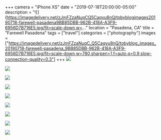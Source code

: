 +++
camera = "iPhone XS"
date = "2019-07-18T20:00:00-05:00"
description = "![](https://imagedelivery.net/zJmFZzaNuqCQ5Caqyu8nQ/tobyblogimages20190718-farewell-pasadena9BB85DBB-962B-418A-A3F9-6956D7B716E5.jpg/fit=scale-down,w=..."
location = "Pasadena, CA"
title = "Farewell Pasadena"
tags = ["travel"]
categories = ["photography"]
images = ["https://imagedelivery.net/zJmFZzaNuqC_Q5Caqyu8nQ/tobyblog_images_20190718-farewell-pasadena_9BB85DBB-962B-418A-A3F9-6956D7B716E5.jpg/fit=scale-down,w=780,sharpen=1,f=auto,q=0.9,slow-connection-quality=0.3"]
+++
![](https://imagedelivery.net/zJmFZzaNuqC_Q5Caqyu8nQ/tobyblog_images_20190718-farewell-pasadena_9BB85DBB-962B-418A-A3F9-6956D7B716E5.jpg/fit=scale-down,w=780,sharpen=1,f=auto,q=0.9,slow-connection-quality=0.3)
<!--more-->

![](https://imagedelivery.net/zJmFZzaNuqC_Q5Caqyu8nQ/tobyblog_images_remote_cloudinary_17b4549e_3265F85C-7D15-4A9D-AE96-0A57469F0F78.jpg/fit=scale-down,w=780,sharpen=1,f=auto,q=0.9,slow-connection-quality=0.3)

![](https://imagedelivery.net/zJmFZzaNuqC_Q5Caqyu8nQ/tobyblog_images_remote_cloudinary_ee8dab9f_BB2C993C-F66F-4575-9619-CAD0C291C6E7.jpg/fit=scale-down,w=780,sharpen=1,f=auto,q=0.9,slow-connection-quality=0.3)

![](https://imagedelivery.net/zJmFZzaNuqC_Q5Caqyu8nQ/tobyblog_images_remote_cloudinary_76974f1b_8067BF8E-A921-4D8F-A06E-AC5C438C6604.jpg/fit=scale-down,w=780,sharpen=1,f=auto,q=0.9,slow-connection-quality=0.3)

![](https://imagedelivery.net/zJmFZzaNuqC_Q5Caqyu8nQ/tobyblog_images_remote_cloudinary_cb39e718_0B20217A-B778-4FD8-BAA9-15AC77B74524.jpg/fit=scale-down,w=780,sharpen=1,f=auto,q=0.9,slow-connection-quality=0.3)

![](https://imagedelivery.net/zJmFZzaNuqC_Q5Caqyu8nQ/tobyblog_images_remote_cloudinary_25544073_FA802C24-AA17-4975-8792-66F786293C80.jpg/fit=scale-down,w=780,sharpen=1,f=auto,q=0.9,slow-connection-quality=0.3)

![](https://imagedelivery.net/zJmFZzaNuqC_Q5Caqyu8nQ/tobyblog_images_remote_cloudinary_00c529f6_62377C3D-57D7-4F49-8CE1-D2A66195754B.jpg/fit=scale-down,w=780,sharpen=1,f=auto,q=0.9,slow-connection-quality=0.3)

![](https://imagedelivery.net/zJmFZzaNuqC_Q5Caqyu8nQ/tobyblog_images_remote_cloudinary_9b2ed8b6_32E95F66-7AE3-4305-B19C-20DD4BD03363.jpg/fit=scale-down,w=780,sharpen=1,f=auto,q=0.9,slow-connection-quality=0.3)

![](https://imagedelivery.net/zJmFZzaNuqC_Q5Caqyu8nQ/tobyblog_images_remote_cloudinary_5a8fa57a_1009A4A5-572E-4F59-8916-234375671C69.jpg/fit=scale-down,w=780,sharpen=1,f=auto,q=0.9,slow-connection-quality=0.3)

